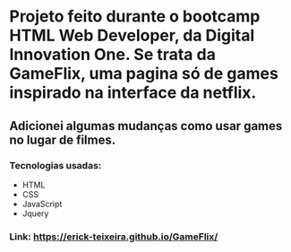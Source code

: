 # Projeto feito durante o bootcamp HTML Web Developer, da Digital Innovation One. Se trata da GameFlix, uma pagina só de games inspirado na interface da netflix.
## Adicionei algumas mudanças como usar games no lugar de filmes.
### Tecnologias usadas:
 - HTML
 - CSS
 - JavaScript
 - Jquery
### Link:  https://erick-teixeira.github.io/GameFlix/
